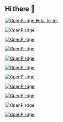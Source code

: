 ## Hi there 👋
[![OpenPledge Beta Tester](https://img.shields.io/badge/OpenPledge-Beta%20Tester-blueviolet?style=for-the-badge&logo=github&logoColor=white)](https://openpledge.io/beta-testers)

[![OpenPledge](https://benxlabs.com/images/openpledge_badge.svg)](https://openpledge.io)

[![OpenPledge](https://benxlabs.com/images/openpledge_badge_contributor.svg)](https://openpledge.io)

[![OpenPledge](https://benxlabs.com/images/openpledge_badge_glass.svg)](https://openpledge.io)

[![OpenPledge](https://benxlabs.com/images/openpledge_badge_dark.svg)](https://openpledge.io)

[![OpenPledge](https://benxlabs.com/images/openpledge_badge1.svg)](https://openpledge.io)

[![OpenPledge](https://benxlabs.com/images/refined_iconography.svg)](https://openpledge.io)

[![OpenPledge](https://benxlabs.com/images/motion_shine.svg)](https://openpledge.io)

[![OpenPledge](https://benxlabs.com/images/layout_variants.svg)](https://openpledge.io)

[![OpenPledge](https://benxlabs.com/images/visual_hierarchy.svg)](https://openpledge.io)

[![OpenPledge](https://benxlabs.com/images/premium_minimalist.svg)](https://openpledge.io)
<!--
**zigcBenx/zigcBenx** is a ✨ _special_ ✨ repository because its `README.md` (this file) appears on your GitHub profile.

Here are some ideas to get you started:

- 🔭 I’m currently working on ...
- 🌱 I’m currently learning ...
- 👯 I’m looking to collaborate on ...
- 🤔 I’m looking for help with ...
- 💬 Ask me about ...
- 📫 How to reach me: ...
- 😄 Pronouns: ...
- ⚡ Fun fact: ...
-->
